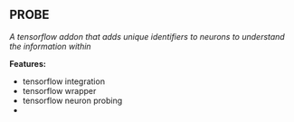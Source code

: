 ## PROBE

_A tensorflow addon that adds unique identifiers to neurons to understand the information within_

**Features:**
 * tensorflow integration
 * tensorflow wrapper
 * tensorflow neuron probing
 * 